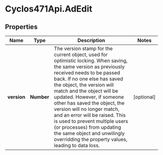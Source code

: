 # Cyclos471Api.AdEdit

## Properties
Name | Type | Description | Notes
------------ | ------------- | ------------- | -------------
**version** | **Number** | The version stamp for the current object, used for optimistic locking. When saving, the same version as previously received needs to be passed back. If no one else has saved the object, the version will match and the object will be updated. However, if someone other has saved the object, the version will no longer match, and an error will be raised. This is used to prevent multiple users (or processes) from updating the same object and unwilingly overridding the property values, leading to data loss.   | [optional] 


